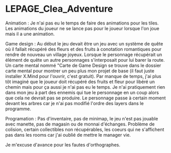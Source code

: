 # LEPAGE_Clea_Adventure
Animation :
Je n'ai pas eu le temps de faire des animations pour les tiles. Les animations du joueur ne se lance pas pour le joueur lorsque l'on joue mais il a une animation.

Game design :
Au début le jeu devait être un jeu avec un système de quête où il fallait récupéré des fleurs et des fruits à conotation romantiques pour rendre de nouveau un village joyeux. Lorsque le personnage récupérait un élément de quête un autre personnages s'interposait pour lui barer la route. Un carte mental nommé "Carte de Game Design se trouve dans le dossier carte mental pour montrer un peu plus mon projet de base (il faut juste installer X.Mind pour l'ouvrir, c'est gratuit). Par manque de temps, j'ai plus tôt imaginé que le joueur doit récupéré des fruits et fleur pour libéré un chemin mais pour ça aussi je n'ai pas eu le temps.
Je n'ai pratiquement rien dans mon jeu à part des ennemis qui tue le personnage en un coup alors que cela ne devrait pas se produire. Le personnage passe à certain moment devant les arbres car je n'ai pas modifié l'ordre des layers dans le programme.

Programation : Pas d'inventaire, pas de minimap, le jeu n'est pas jouable avec manette, pas de magasin ou de monnai d'échanges. Problème de colision, certain collectibles non récupérables, les coeurs qui ne s'affichent pas dans les rooms car j'ai oublié de mettre le manager vie. 

Je m'excuse d'avance pour les fautes d'orthographes.
